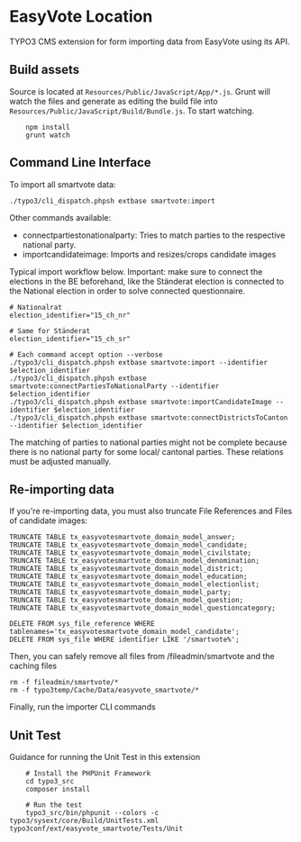 EasyVote Location
=================

TYPO3 CMS extension for form importing data from EasyVote using its API.


Build assets
------------

Source is located at `Resources/Public/JavaScript/App/*.js`. Grunt will watch the files and generate as editing the build file into
`Resources/Public/JavaScript/Build/Bundle.js`. To start watching.

```
	npm install
	grunt watch
```

Command Line Interface
----------------------

To import all smartvote data:

	./typo3/cli_dispatch.phpsh extbase smartvote:import

Other commands available:

  * connectpartiestonationalparty: Tries to match parties to the respective national party.
  * importcandidateimage: Imports and resizes/crops candidate images

Typical import workflow below. Important: make sure to connect the elections in the BE beforehand,
like the Ständerat election is connected to the National election in order to solve connected questionnaire.

	# Nationalrat
	election_identifier="15_ch_nr"

	# Same for Ständerat
	election_identifier="15_ch_sr"
	
	# Each command accept option --verbose
	./typo3/cli_dispatch.phpsh extbase smartvote:import --identifier $election_identifier
	./typo3/cli_dispatch.phpsh extbase smartvote:connectPartiesToNationalParty --identifier $election_identifier
	./typo3/cli_dispatch.phpsh extbase smartvote:importCandidateImage --identifier $election_identifier
	./typo3/cli_dispatch.phpsh extbase smartvote:connectDistrictsToCanton --identifier $election_identifier

The matching of parties to national parties might not be complete because there is no national party for some local/
cantonal parties. These relations must be adjusted manually.

Re-importing data
-----------------

If you're re-importing data, you must also truncate File References and Files of candidate images:

	TRUNCATE TABLE tx_easyvotesmartvote_domain_model_answer;
	TRUNCATE TABLE tx_easyvotesmartvote_domain_model_candidate;
	TRUNCATE TABLE tx_easyvotesmartvote_domain_model_civilstate;
	TRUNCATE TABLE tx_easyvotesmartvote_domain_model_denomination;
	TRUNCATE TABLE tx_easyvotesmartvote_domain_model_district;
	TRUNCATE TABLE tx_easyvotesmartvote_domain_model_education;
	TRUNCATE TABLE tx_easyvotesmartvote_domain_model_electionlist;
	TRUNCATE TABLE tx_easyvotesmartvote_domain_model_party;
	TRUNCATE TABLE tx_easyvotesmartvote_domain_model_question;
	TRUNCATE TABLE tx_easyvotesmartvote_domain_model_questioncategory;

	DELETE FROM sys_file_reference WHERE tablenames='tx_easyvotesmartvote_domain_model_candidate';
	DELETE FROM sys_file WHERE identifier LIKE '/smartvote%';

Then, you can safely remove all files from /fileadmin/smartvote and the caching files

	rm -f fileadmin/smartvote/*
	rm -f typo3temp/Cache/Data/easyvote_smartvote/*

Finally, run the importer CLI commands


Unit Test
---------

Guidance for running the Unit Test in this extension

```
	# Install the PHPUnit Framework
	cd typo3_src
	composer install

	# Run the test
	typo3_src/bin/phpunit --colors -c typo3/sysext/core/Build/UnitTests.xml typo3conf/ext/easyvote_smartvote/Tests/Unit
```
